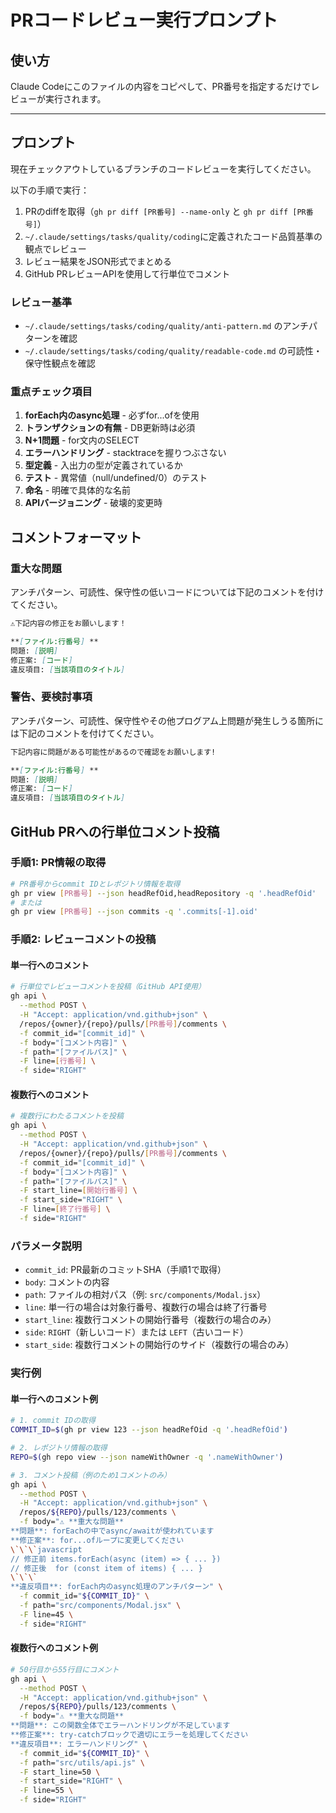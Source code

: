# PRコードレビュー実行プロンプト

## 使い方
Claude Codeにこのファイルの内容をコピペして、PR番号を指定するだけでレビューが実行されます。

---

## プロンプト

現在チェックアウトしているブランチのコードレビューを実行してください。

以下の手順で実行：

1. PRのdiffを取得（`gh pr diff [PR番号] --name-only` と `gh pr diff [PR番号]`）
2. `~/.claude/settings/tasks/quality/coding`に定義されたコード品質基準の観点でレビュー
3. レビュー結果をJSON形式でまとめる
4. GitHub PRレビューAPIを使用して行単位でコメント

### レビュー基準

- `~/.claude/settings/tasks/coding/quality/anti-pattern.md` のアンチパターンを確認
- `~/.claude/settings/tasks/coding/quality/readable-code.md` の可読性・保守性観点を確認

### 重点チェック項目

1. **forEach内のasync処理** - 必ずfor...ofを使用
2. **トランザクションの有無** - DB更新時は必須
3. **N+1問題** - for文内のSELECT
4. **エラーハンドリング** - stacktraceを握りつぶさない
5. **型定義** - 入出力の型が定義されているか
6. **テスト** - 異常値（null/undefined/0）のテスト
7. **命名** - 明確で具体的な名前
8. **APIバージョニング** - 破壊的変更時

## コメントフォーマット

### 重大な問題
アンチパターン、可読性、保守性の低いコードについては下記のコメントを付けてください。
```markdown
⚠️下記内容の修正をお願いします！

**[ファイル:行番号] **
問題: [説明]
修正案: [コード]
違反項目: [当該項目のタイトル]
```

### 警告、要検討事項
アンチパターン、可読性、保守性やその他プログアム上問題が発生しうる箇所には下記のコメントを付けてください。
```markdown
️下記内容に問題がある可能性があるので確認をお願いします!

**[ファイル:行番号] **
問題: [説明]
修正案: [コード]
違反項目: [当該項目のタイトル]
```

## GitHub PRへの行単位コメント投稿

### 手順1: PR情報の取得
```bash
# PR番号からcommit IDとレポジトリ情報を取得
gh pr view [PR番号] --json headRefOid,headRepository -q '.headRefOid'
# または
gh pr view [PR番号] --json commits -q '.commits[-1].oid'
```

### 手順2: レビューコメントの投稿

#### 単一行へのコメント
```bash
# 行単位でレビューコメントを投稿（GitHub API使用）
gh api \
  --method POST \
  -H "Accept: application/vnd.github+json" \
  /repos/{owner}/{repo}/pulls/[PR番号]/comments \
  -f commit_id="[commit_id]" \
  -f body="[コメント内容]" \
  -f path="[ファイルパス]" \
  -F line=[行番号] \
  -f side="RIGHT"
```

#### 複数行へのコメント
```bash
# 複数行にわたるコメントを投稿
gh api \
  --method POST \
  -H "Accept: application/vnd.github+json" \
  /repos/{owner}/{repo}/pulls/[PR番号]/comments \
  -f commit_id="[commit_id]" \
  -f body="[コメント内容]" \
  -f path="[ファイルパス]" \
  -F start_line=[開始行番号] \
  -f start_side="RIGHT" \
  -F line=[終了行番号] \
  -f side="RIGHT"
```

### パラメータ説明
- `commit_id`: PR最新のコミットSHA（手順1で取得）
- `body`: コメントの内容
- `path`: ファイルの相対パス（例: `src/components/Modal.jsx`）
- `line`: 単一行の場合は対象行番号、複数行の場合は終了行番号
- `start_line`: 複数行コメントの開始行番号（複数行の場合のみ）
- `side`: `RIGHT`（新しいコード）または `LEFT`（古いコード）
- `start_side`: 複数行コメントの開始行のサイド（複数行の場合のみ）

### 実行例

#### 単一行へのコメント例
```bash
# 1. commit IDの取得
COMMIT_ID=$(gh pr view 123 --json headRefOid -q '.headRefOid')

# 2. レポジトリ情報の取得
REPO=$(gh repo view --json nameWithOwner -q '.nameWithOwner')

# 3. コメント投稿（例のため1コメントのみ）
gh api \
  --method POST \
  -H "Accept: application/vnd.github+json" \
  /repos/${REPO}/pulls/123/comments \
  -f body="⚠️ **重大な問題**
**問題**: forEachの中でasync/awaitが使われています
**修正案**: for...ofループに変更してください
\`\`\`javascript
// 修正前 items.forEach(async (item) => { ... })
// 修正後  for (const item of items) { ... }
\`\`\`
**違反項目**: forEach内のasync処理のアンチパターン" \
  -f commit_id="${COMMIT_ID}" \
  -f path="src/components/Modal.jsx" \
  -F line=45 \
  -f side="RIGHT"
```

#### 複数行へのコメント例
```bash
# 50行目から55行目にコメント
gh api \
  --method POST \
  -H "Accept: application/vnd.github+json" \
  /repos/${REPO}/pulls/123/comments \
  -f body="⚠️ **重大な問題**
**問題**: この関数全体でエラーハンドリングが不足しています
**修正案**: try-catchブロックで適切にエラーを処理してください
**違反項目**: エラーハンドリング" \
  -f commit_id="${COMMIT_ID}" \
  -f path="src/utils/api.js" \
  -F start_line=50 \
  -f start_side="RIGHT" \
  -F line=55 \
  -f side="RIGHT"
```

